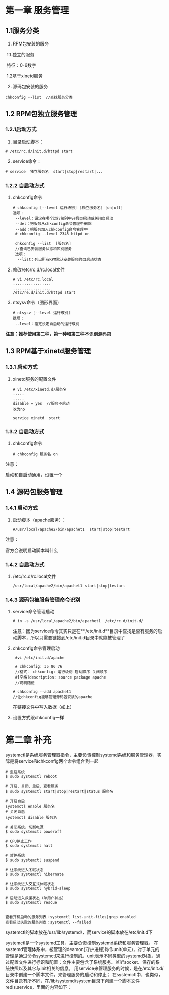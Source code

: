 #  第一章 服务管理

## 1.1服务分类

1. RPM包安装的服务

​        1.1.独立的服务

​              特征：0-6数字

​        1.2基于xinetd服务

2. 源码包安装的服务





```
chkconfig --list  //查找服务分类
```



## 1.2 RPM包独立服务管理

### 1.2.1启动方式

1. 目录启动脚本：

```
# /etc/rc.d/init.d/httpd start
```

2. service命令：

```
# service  独立服务名  start|stop|restart|...
```



### 1.2.2 自启动方式

1. chkconfig命令

   ```
   # chkconfig [--level 运行级别] [独立服务名] [on|off]
   选项：
    --level：设定在哪个运行级别中开机自启动或关闭自启动
    --del：把服务从chkconfig命令管理中删除
    --add：把服务加入chkconfig命令管理中
    # chkconfig --level 2345 httpd on
   ```

   ```
    chkconfig --list  [服务名]
    //查询已安装服务状态和区别服务
    选项：
     --list：列出所有RPM默认安装服务的自启动状态
   ```

2. 修改/etc/rc.d/rc.local文件

   ```
   # vi /etc/rc.local
   .................
   .................
   /etc/re.d/init.d/httpd start
   ```

3. ntsysv命令（图形界面）

   ```
   # ntsysv [--level 运行级别]
   选项：
    --level：指定设定自启动的运行级别
   ```

   

**注意：推荐使用第二种，第一种和第三种不识别源码包**





## 1.3 RPM基于xinetd服务管理

### 1.3.1 启动方式

1. xinetd服务的配置文件

   ```
   # vi /etc/xinetd.d/服务名
   .....
   .....
   disable = yes  //服务不启动
   改为no
   
   service xinetd  start
   ```



### 1.3.2 自启动方式

1. chkconfig命令

   ```
   # chkconfig 服务名 on
   
   ```

注意：

启动和自启动通用，设置一个



## 1.4 源码包服务管理

### 1.4.1 启动方式

1. 启动脚本（apache服务）：

   ```
   #/usr/local/apache2/bin/apachet1  start|stop|testart
   
   ```

注意：

官方会说明启动脚本叫什么

### 1.4.2 自启动方式

1. /etc/rc.d/rc.local文件

   ```
   /usr/local/apache2/bin/apachet1 start|stop|testart
   ```

   

### 1.4.3 源码包被服务管理命令识别

1. service命令管理启动

   ```
   # in -s /usr/local/apache2/bin/apachet1  /etc/rc.d/init.d/
   ```

   注意：因为service命令其实只是在**/etc/init.d**目录中查找是否有服务的启动脚本，所以只需要链接到/etc/init.d目录中就能被管理了

2. chkconfig命令管理启动

   ```
    #vi /etc/init.d/apache
    
    # chkconfig: 35 86 76
    //格式： chkconfig: 运行级别 启动顺序 关闭顺序
    #[空格]description: source package apache
    //说明随便
    
   # chkconfig --add apachet1
   //让chkconfig能够管理源码包安装的apache
   ```

   在链接文件中写入数据（如上）

3. 设置方式跟chkconfig一样









# 第二章 补充

systemctl是系统服务管理器指令，主要负责控制systemd系统和服务管理器，实际是将service和chkconfig两个命令组合到一起

```
# 重启系统
$ sudo systemctl reboot

# 开启、关闭、重启、查看服务
$ sudo systemctl start|stop|restart|status 服务名

# 开启自启
systemctl enable 服务名
# 关闭自启
systemctl disable 服务名

# 关闭系统，切断电源
$ sudo systemctl poweroff

# CPU停止工作
$ sudo systemctl halt

# 暂停系统
$ sudo systemctl suspend

# 让系统进入冬眠状态
$ sudo systemctl hibernate

# 让系统进入交互式休眠状态
$ sudo systemctl hybrid-sleep

# 启动进入救援状态（单用户状态）
$ sudo systemctl rescue


查看开机启动的服务列表：systemctl list-unit-files|grep enabled
查看启动失败的服务列表：systemctl --failed
```

systemctl的脚本放在/usr/lib/systemd/，而service的脚本放在/etc/init.d下



systemctl是一个systemd工具，主要负责控制systemd系统和服务管理器。
在systemd管理体系中，被管理的deamon(守护进程)称作unit(单元)，对于单元的管理是通过命令systemctl来进行控制的。unit表示不同类型的systemd对象，通过配置文件进行标识和配置；文件主要包含了系统服务、监听socket、保存的系统快照以及其它与init相关的信息。
用service来管理服务的时候，是在/etc/init.d/目录中创建一个脚本文件，来管理服务的启动和停止；
在systemctl中，也类似，文件目录有所不同，在/lib/systemd/system目录下创建一个脚本文件redis.service，里面的内容如下：
